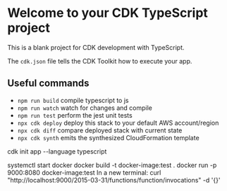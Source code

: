 # Welcome to your CDK TypeScript project

This is a blank project for CDK development with TypeScript.

The `cdk.json` file tells the CDK Toolkit how to execute your app.

## Useful commands

- `npm run build` compile typescript to js
- `npm run watch` watch for changes and compile
- `npm run test` perform the jest unit tests
- `npx cdk deploy` deploy this stack to your default AWS account/region
- `npx cdk diff` compare deployed stack with current state
- `npx cdk synth` emits the synthesized CloudFormation template

cdk init app --language typescript

systemctl start docker
docker build -t docker-image:test .
docker run -p 9000:8080 docker-image:test
In a new terminal:
curl "http://localhost:9000/2015-03-31/functions/function/invocations" -d '{}'
